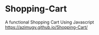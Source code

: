 # Shopping-Cart
 A functional Shopping Cart Using Javascript
https://azimugv.github.io/Shopping-Cart/
